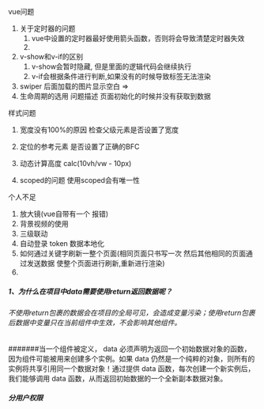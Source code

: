 vue问题

1. 关于定时器的问题
   1. vue中设置的定时器最好使用箭头函数，否则将会导致清楚定时器失效
   2. 
2.  v-show和v-if的区别
    1. v-show会暂时隐藏, 但是里面的逻辑代码会继续执行
    2. v-if会根据条件进行判断,如果没有的时候导致标签无法渲染
3. swiper
    后面加载的图片显示空白 => 
4. 生命周期的选用
    问题描述
      页面初始化的时候并没有获取到数据



样式问题
1.  宽度没有100%的原因
    检查父级元素是否设置了宽度
2.  定位的参考元素
    是否设置了正确的BFC
3.  动态计算高度  calc(10vh/vw - 10px)

4. scoped的问题 使用scoped会有唯一性   

个人不足
1.  放大镜(vue自带有一个   报错)
2.  背景视频的使用
3.  三级联动  
4.  自动登录   token   数据本地化  
5.  如何通过关键字刷新一整个页面(相同页面只书写一次 然后其他相同的页面通过发送数据  使整个页面进行刷新,重新进行渲染)
6.  

##### 1、为什么在项目中data需要使用return返回数据呢？

###### 不使用return包裹的数据会在项目的全局可见，会造成变量污染；使用return包裹后数据中变量只在当前组件中生效，不会影响其他组件。

\#######当一个组件被定义， data 必须声明为返回一个初始数据对象的函数，因为组件可能被用来创建多个实例。如果 data 仍然是一个纯粹的对象，则所有的实例将共享引用同一个数据对象！通过提供 data 函数，每次创建一个新实例后，我们能够调用 data 函数，从而返回初始数据的一个全新副本数据对象。

##### **分用户权限**


